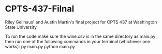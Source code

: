 # CPTS-437-FiInal
Riley Gellhaus' and Austin Martin's final project for CPTS 437 at Washington State University

To run the code make sure the wine.csv is in the same directory as main.py then run one of the following commands in your terminal (whichever one works):
py main.py
python main.py
